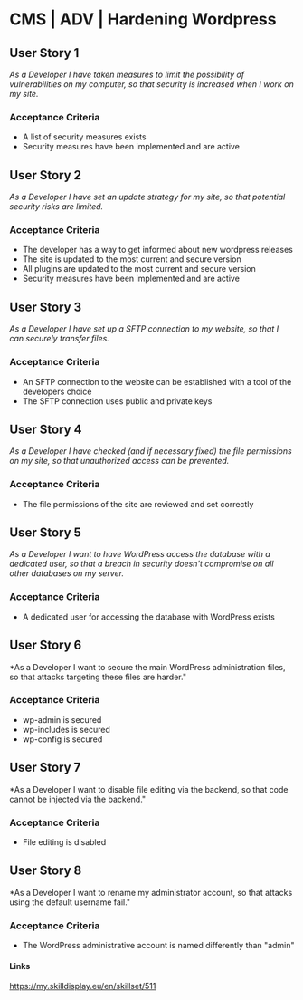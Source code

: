 # CMS | ADV | Hardening Wordpress

## User Story 1
*As a Developer I have taken measures to limit the possibility of vulnerabilities on my computer, so that security is increased when I work on my site.*

### Acceptance Criteria
- A list of security measures exists
- Security measures have been implemented and are active

## User Story 2
*As a Developer I have set an update strategy for my site, so that potential security risks are limited.*

### Acceptance Criteria
- The developer has a way to get informed about new wordpress releases
- The site is updated to the most current and secure version
- All plugins are updated to the most current and secure version
- Security measures have been implemented and are active

## User Story 3
*As a Developer I have set up a SFTP connection to my website, so that I can securely transfer files.*

### Acceptance Criteria
- An SFTP connection to the website can be established with a tool of the developers choice
- The SFTP connection uses public and private keys

## User Story 4
*As a Developer I have checked (and if necessary fixed) the file permissions on my site, so that unauthorized access can be prevented.*

### Acceptance Criteria
- The file permissions of the site are reviewed and set correctly

## User Story 5
*As a Developer I want to have WordPress access the database with a dedicated user, so that a breach in security doesn't compromise on all other databases on my server.*

### Acceptance Criteria
- A dedicated user for accessing the database with WordPress exists

## User Story 6
*As a Developer I want to secure the main WordPress administration files, so that attacks targeting these files are harder."

### Acceptance Criteria
- wp-admin is secured
- wp-includes is secured
- wp-config is secured

## User Story 7
*As a Developer I want to disable file editing via the backend, so that code cannot be injected via the backend."

### Acceptance Criteria
- File editing is disabled

## User Story 8
*As a Developer I want to rename my administrator account, so that attacks using the default username fail."

### Acceptance Criteria
- The WordPress administrative account is named differently than "admin"

#### Links
https://my.skilldisplay.eu/en/skillset/511

